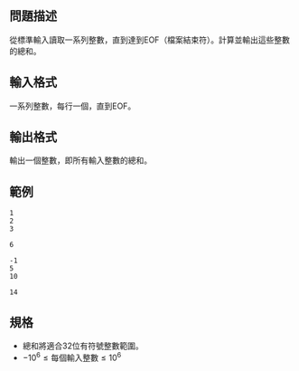 ## 問題描述
從標準輸入讀取一系列整數，直到達到EOF（檔案結束符）。計算並輸出這些整數的總和。

## 輸入格式
一系列整數，每行一個，直到EOF。

## 輸出格式
輸出一個整數，即所有輸入整數的總和。

## 範例

```input1
1
2
3
```

```output1
6
```

```input2
-1
5
10
```

```output2
14
```

## 規格
- 總和將適合32位有符號整數範圍。
- $-10^6 \leq \text{每個輸入整數} \leq 10^6$
